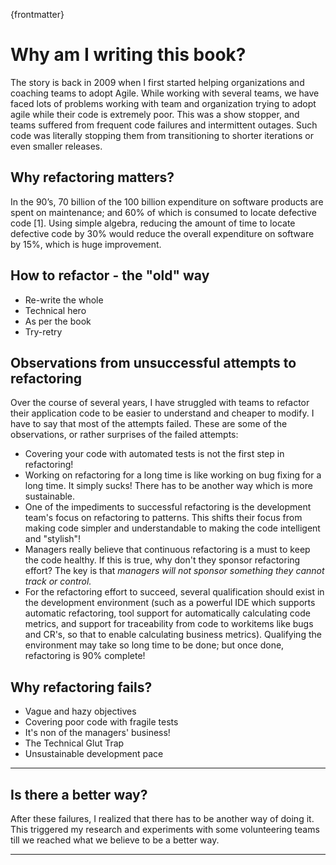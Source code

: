 {frontmatter}

# Why am I writing this book?

The story is back in 2009 when I first started helping organizations and coaching teams to adopt Agile. While working with several teams, we have faced lots of problems working with team and organization trying to adopt agile while their code is extremely poor. This was a show stopper, and teams suffered from frequent code failures and intermittent outages. Such code was literally stopping them from transitioning to shorter iterations or even smaller releases.

## Why refactoring matters?
In the 90’s, 70 billion of the 100 billion expenditure on software products are spent on maintenance; and 60% of which is consumed to locate defective code [1]. Using simple algebra, reducing the amount of time to locate defective code by 30% would reduce the overall expenditure on software by 15%, which is huge improvement.

## How to refactor - the "old" way

* Re-write the whole
* Technical hero
* As per the book
* Try-retry

## Observations from unsuccessful attempts to refactoring

Over the course of several years, I have struggled with teams to refactor their application code to be easier to understand and cheaper to modify. I have to say that most of the attempts failed. These are some of the observations, or rather surprises of the failed attempts:

* Covering your code with automated tests is not the first step in refactoring!
* Working on refactoring for a long time is like working on bug fixing for a long time. It simply sucks! There has to be another way which is more sustainable.
* One of the impediments to successful refactoring is the development team's focus on refactoring to patterns. This shifts their focus from making code simpler and understandable to making the code intelligent and "stylish"!
* Managers really believe that continuous refactoring is a must to keep the code healthy. If this is true, why don't they sponsor refactoring effort? The key is that _managers will not sponsor something they cannot track or control._
* For the refactoring effort to succeed, several qualification should exist in the development environment (such as a powerful IDE which supports automatic refactoring, tool support for automatically calculating code metrics, and support for traceability from code to workitems like bugs and CR's, so that to enable calculating business metrics). Qualifying the environment may take so long time to be done; but once done, refactoring is 90% complete!

## Why refactoring fails?

* Vague and hazy objectives
* Covering poor code with fragile tests
* It's non of the managers' business!
* The Technical Glut Trap
* Unsustainable development pace

***

## Is there a better way?

After these failures, I realized that there has to be another way of doing it. This triggered my research and experiments with some volunteering teams till we reached what we believe to be a better way.

***
